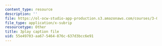 ```yaml
---
content_type: resource
description: ''
file: https://ol-ocw-studio-app-production.s3.amazonaws.com/courses/3-091sc-introduction-to-solid-state-chemistry-fall-2010/55e49703aa675464876c637d3bcc6e91_p6isgsReWmI.vtt
file_type: application/x-subrip
resourcetype: Other
title: 3play caption file
uid: 55e49703-aa67-5464-876c-637d3bcc6e91
---
```


